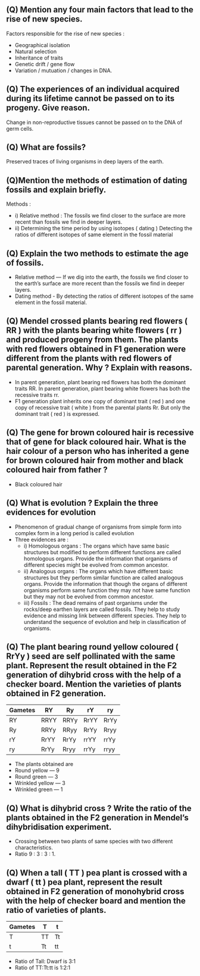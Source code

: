 ## (Q) Mention any four main factors that lead to the rise of new species.
Factors responsible for the rise of new species :
* Geographical isolation
* Natural selection
* Inheritance of traits
* Genetic drift / gene flow
* Variation / mutuation / changes in DNA.
## (Q) The experiences of an individual acquired during its lifetime cannot be passed on to its progeny. Give reason.
Change in non-reproductive tissues cannot be passed on to the DNA of germ cells.
## (Q) What are fossils? 
Preserved traces of living organisms in deep layers of the earth. 
## (Q)Mention the methods of estimation of dating fossils and explain briefly.
Methods :
* i) Relative method : The fossils we find closer to the surface are more recent than fossils we find in deeper layers. 
* ii) Determining the time period by using isotopes ( dating ) Detecting the ratios of different isotopes of same element in the fossil
material
## (Q) Explain the two methods to estimate the age of fossils.
* Relative method — If we dig into the earth, the fossils we find closer to the earth’s surface are more recent than the fossils we find in deeper layers. 
* Dating method - By detecting the ratios of different isotopes of the same element in the fossil material.
## (Q) Mendel crossed plants bearing red flowers ( RR ) with the plants bearing white flowers ( rr ) and produced progeny from them. The plants with red flowers obtained in F1 generation were different from the plants with red flowers of parental generation. Why ? Explain with reasons.
* In parent generation, plant bearing red flowers has both the dominant traits RR. In parent generation, plant bearing white flowers has both the recessive traits rr.
* F1 generation plant inherits one copy of dominant trait ( red ) and one copy of recessive trait ( white ) from the parental plants Rr. But only the dominant trait ( red ) is expressed.

## (Q) The gene for brown coloured hair is recessive that of gene for black coloured hair. What is the hair colour of a person who has inherited a gene for brown coloured hair from mother and black coloured hair from father ?
* Black coloured hair 

## (Q) What is evolution ? Explain the three evidences for evolution
* Phenomenon of gradual change of organisms from simple form into complex form in a long period is called evolution
* Three evidences are :
  * i) Homologous organs : The organs which have same basic structures but modified to perform different functions are called homologous organs. Provide the information that organisms of different species might be evolved from common ancestor. 
  * ii) Analogous organs : The organs which have different basic structures but they perform similar function are called analogous organs. Provide the information that though the organs of different organisms perform same function they may not have same function but they may not be evolved from common ancestor. 
  * iii) Fossils : The dead remains of past organisms under the rocks/deep earthen layers are called fossils. They help to study evidence and missing link between different species. They help to understand the sequence of evolution and help in classification of organisms.

## (Q) The plant bearing round yellow coloured ( RrYy ) seed are self pollinated with the same plant. Represent the result obtained in the F2 generation of dihybrid cross with the help of a checker board. Mention the varieties of plants obtained in F2 generation.

|Gametes| RY| Ry| rY| ry|
|-|-|-|-|-|
|RY |RRYY| RRYy| RrYY| RrYy|
|Ry |RRYy| RRyy| RrYy| Rryy|
|rY |RrYY| RrYy| rrYY| rrYy|
|ry |RrYy| Rryy| rrYy| rryy|

* The plants obtained are 
* Round yellow — 9
* Round green — 3
* Wrinkled yellow — 3
* Wrinkled green — 1
## (Q) What is dihybrid cross ? Write the ratio of the plants obtained in the F2 generation in Mendel’s dihybridisation experiment.
* Crossing between two plants of same species with two different characteristics. 
* Ratio 9 : 3 : 3 : 1.

## (Q) When a tall ( TT ) pea plant is crossed with a dwarf ( tt ) pea plant, represent the result obtained in F2 generation of monohybrid cross with the help of checker board and mention the ratio of varieties of plants.

|Gametes| T| t|
|-|-|-|
|T |TT| Tt|
|t |Tt| tt|

* Ratio of Tall: Dwarf is 3:1
* Ratio of TT:Tt:tt is 1:2:1
